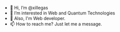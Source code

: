 - 👋 Hi, I’m @xillegas
- 👀 I’m interested in Web and Quantum Technologies
- 🌱 Also, I'm Web developer.
- 📫 How to reach me? Just let me a message.

<!---
xillegas/xillegas is a ✨ special ✨ repository because its `README.md` (this file) appears on your GitHub profile.
You can click the Preview link to take a look at your changes.
--->
